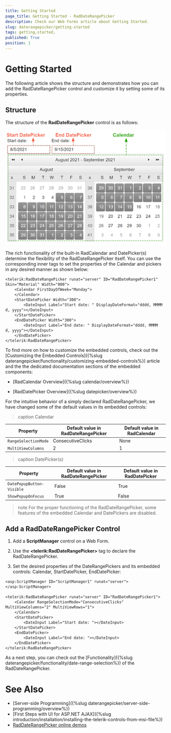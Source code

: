 ```yaml
---
title: Getting Started 
page_title: Getting Started - RadDateRangePicker
description: Check our Web Forms article about Getting Started.
slug: daterangepicker/getting-started
tags: getting,started,
published: True
position: 1
---
```


# Getting Started 

The following article shows the structure and demonstrates how you can add the RadDateRangePicker control and customize it by setting some of its properties.

## Structure

The structure of the **RadDateRangePicker** control is as follows:

![Structure](images/structure.png)

The rich functionality of the built-in RadCalendar and DatePicker(s) determine the flexibility of the RadDateRangePicker itself. You can use the corresponding inner tags to set the properties of the Calendar and pickers in any desired manner as shown below:

````ASP.NET
<telerik:RadDateRangePicker runat="server" ID="RadDateRangePicker1" Skin="Material" Width="800">
    <Calendar FirstDayOfWeek="Monday">
    </Calendar>
    <StartDatePicker Width="300">
        <DateInput Label="Start date: " DisplayDateFormat="dddd, MMMM  d, yyyy"></DateInput>
    </StartDatePicker>
    <EndDatePicker Width="300">
        <DateInput Label="End date: " DisplayDateFormat="dddd, MMMM  d, yyyy"></DateInput>
    </EndDatePicker>
</telerik:RadDateRangePicker>
````

To find more on how to customize the embedded controls, check out the [Customizing the Embedded Controls]({%slug daterangepicker/functionality/customizing-embedded-controls%}) article and the the dedicated documentation sections of the embedded components:

 - [RadCalendar Overview]({%slug calendar/overview%})

 - [RadDatePicker Overview]({%slug datepicker/overview%})

For the intuitive behavior of a simply declared RadDateRangePicker, we have changed some of the default values in its embedded controls: 

>caption Calendar

| Property           | Default value in **RadDateRangePicker** | Default value in **RadCalendar** |
|--------------------|-------------------------------------|------------------------------|
| `RangeSelectionMode` | ConsecutiveClicks                   | None                         |
| `MultiViewColumns`   | 2                                   | 1                            |

>caption DatePicker(s)

| Property                | Default value in **RadDateRangePicker** | Default value in **RadDatePicker** |
|-------------------------|-------------------------------------|--------------------------------|
| `DatePopupButton-Visible` | False                               | True                           |
| `ShowPopupOnFocus`        | True                                | False                          |

>note
For the proper functioning of the RadDateRangePicker, some features of the embedded Calendar and DatePickers are disabled.

## Add a RadDateRangePicker Control

1. Add a **ScriptManager** control on a Web Form.

1. Use the **&lt;telerik:RadDateRangePicker&gt;** tag to declare the RadDateRangePicker.

1. Set the desired properties of the DateRangePickers and its embedded controls: Calendar, StartDatePicker, EndDatePicker:

````ASP.NET
<asp:ScriptManager ID="ScriptManager1" runat="server"></asp:ScriptManager>

<telerik:RadDateRangePicker runat="server" ID="RadDateRangePicker1">
    <Calendar RangeSelectionMode="ConsecutiveClicks" MultiViewColumns="2" MultiViewRows="1">
    </Calendar>
    <StartDatePicker>
        <DateInput Label="Start date: "></DateInput>
    </StartDatePicker>
    <EndDatePicker>
        <DateInput Label="End date: "></DateInput>
    </EndDatePicker>
</telerik:RadDateRangePicker>
````

As a next step, you can check out the [Functionality]({%slug daterangepicker/functionality/date-range-selection%}) of the RadDateRangePicker.

# See Also
 * [Server-side Programming]({%slug daterangepicker/server-side-programming/overview%})
 * [First Steps with UI for ASP.NET AJAX]({%slug introduction/installation/installing-the-telerik-controls-from-msi-file%})
 * [RadDateRangePicker online demos](https://demos.telerik.com/aspnet-ajax/daterangepicker/examples/overview/defaultcs.aspx)


